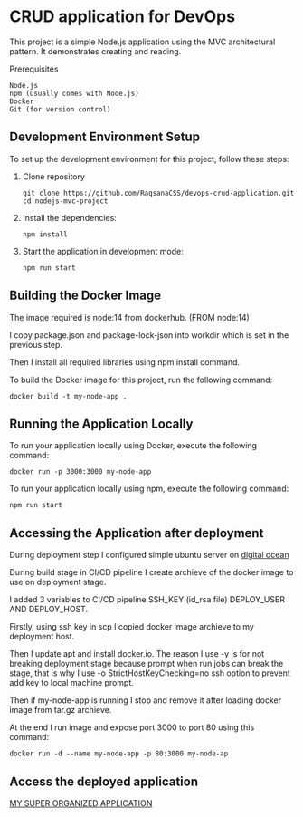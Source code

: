 # CRUD application for DevOps

This project is a simple Node.js application using the MVC architectural pattern. It demonstrates creating and reading.

Prerequisites

    Node.js
    npm (usually comes with Node.js)
    Docker
    Git (for version control)

## Development Environment Setup
To set up the development environment for this project, follow these steps:
1. Clone repository

    ```
    git clone https://github.com/RaqsanaCSS/devops-crud-application.git
    cd nodejs-mvc-project
    ```
2. Install the dependencies:
    ```
    npm install
    ```
3. Start the application in development mode:
    ```
    npm run start
    ```

## Building the Docker Image

The image required is node:14 from dockerhub. (FROM node:14)

I copy package.json and package-lock-json into workdir which is set in the previous step. 

Then I install all required libraries using npm install command.

To build the Docker image for this project, run the following command:
```
docker build -t my-node-app .
```

## Running the Application Locally

To run your application locally using Docker, execute the following command:

```
docker run -p 3000:3000 my-node-app
```

To run your application locally using npm, execute the following command:
```
npm run start
```

## Accessing the Application after deployment

During deployment step I configured simple ubuntu server on [digital ocean](https://www.digitalocean.com/)

During build stage in CI/CD pipeline I create archieve of the docker image to use on deployment stage.

I added 3 variables to CI/CD pipeline SSH_KEY (id_rsa file) DEPLOY_USER AND DEPLOY_HOST. 

Firstly, using ssh key in scp I copied docker image archieve to my deployment host. 

Then I update apt and install docker.io. The reason I use -y is for not breaking deployment stage because prompt when run jobs can break the stage, that is why I use -o StrictHostKeyChecking=no ssh option to prevent add key to local machine prompt.

Then if my-node-app is running I stop and remove it after loading docker image from tar.gz archieve.

At the end I run image and expose port 3000 to port 80 using this command:
```
docker run -d --name my-node-app -p 80:3000 my-node-ap
```

## Access the deployed application

[MY SUPER ORGANIZED APPLICATION](http://165.227.199.191/)
